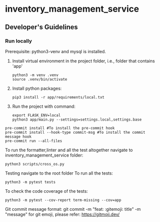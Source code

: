 # inventory_management_service

## Developer's Guidelines
### Run locally
Prerequisite: python3-venv and mysql is installed.

1. Install virtual environment in the project folder, i.e., folder that contains 'app'
    ```shell
    python3 -m venv .venv
    source .venv/bin/activate
    ```
2. Install python packages:
    ```shell
    pip3 install -r app/requirements/local.txt
    ```
3. Run the project with command:
    ```shell
    export FLASK_ENV=local
    python3 app/main.py --settings=settings.local,settings.base
    ```

```shell
pre-commit install #To install the pre-commit hook
pre-commit install --hook-type commit-msg #To install the commit message hook
pre-commit run --all-files
```


To run the formatter,linter and all the test altogether navigate to inventory_management_service folder:

```shell
python3 scripts/cross_os.py
```

Testing
navigate to the root folder
To run all the tests:
```shell
python3 -m pytest tests
```

To check the code coverage of the tests:
```shell
python3 -m pytest --cov-report term-missing --cov=app
```
Git commit message format: git commit -m "feat: :gitemoji: title" -m "message"
for git emoji, please refer: https://gitmoji.dev/
